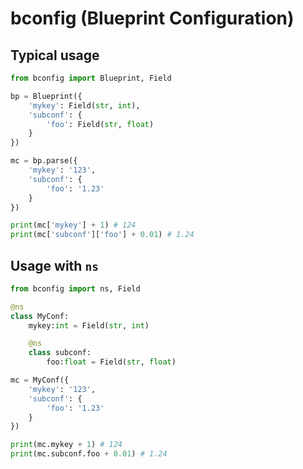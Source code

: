 # **bconfig** (Blueprint Configuration)

## Typical usage
```python
from bconfig import Blueprint, Field

bp = Blueprint({
    'mykey': Field(str, int),
    'subconf': {
        'foo': Field(str, float)
    }
})

mc = bp.parse({
    'mykey': '123',
    'subconf': {
        'foo': '1.23'
    }
})

print(mc['mykey'] + 1) # 124
print(mc['subconf']['foo'] + 0.01) # 1.24
```

## Usage with `ns`
```python
from bconfig import ns, Field

@ns
class MyConf:
    mykey:int = Field(str, int)

    @ns
    class subconf:
        foo:float = Field(str, float)

mc = MyConf({
    'mykey': '123',
    'subconf': {
        'foo': '1.23'
    }
})

print(mc.mykey + 1) # 124
print(mc.subconf.foo + 0.01) # 1.24
```